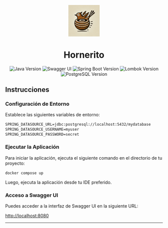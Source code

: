 <p align="center"><img src="logo.png" width="20%" alt="logo"/></p>

<h1 align="center">Hornerito</h1>

<div align="center">
  
![Java Version](https://img.shields.io/badge/Java-21-blue) ![Swagger UI](https://img.shields.io/badge/Swagger_UI-Online-brightgreen) ![Spring Boot Version](https://img.shields.io/badge/Spring_Boot-3.3.3-brightgreen) ![Lombok Version](https://img.shields.io/badge/Lombok-1.18.34-yellow)
 ![PostgreSQL Version](https://img.shields.io/badge/PostgreSQL-16.4-blue)



</div>

## Instrucciones

### Configuración de Entorno

Establece las siguientes variables de entorno:

```
SPRING_DATASOURCE_URL=jdbc:postgresql://localhost:5432/mydatabase
SPRING_DATASOURCE_USERNAME=myuser
SPRING_DATASOURCE_PASSWORD=secret
```

### Ejecutar la Aplicación

Para iniciar la aplicación, ejecuta el siguiente comando en el directorio de tu proyecto:

```
docker compose up
```

Luego, ejecuta la aplicación desde tu IDE preferido.

### Acceso a Swagger UI

Puedes acceder a la interfaz de Swagger UI en la siguiente URL:

[http://localhost:8080](http://localhost:8080)

---
